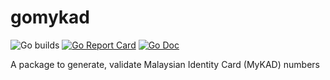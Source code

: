# gomykad

![Go builds](https://github.com/ShiraazMoollatjie/gomykad/workflows/Go%20builds/badge.svg)
[![Go Report Card](https://goreportcard.com/badge/github.com/ShiraazMoollatjie/gomykad?style=flat-square)](https://goreportcard.com/report/github.com/ShiraazMoollatjie/gomykad)
[![Go Doc](https://img.shields.io/badge/godoc-reference-blue.svg?style=flat-square)](http://godoc.org/github.com/ShiraazMoollatjie/gomykad)

A package to generate, validate Malaysian Identity Card (MyKAD) numbers
